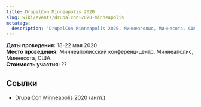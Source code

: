 ```yaml
---
title: DrupalCon Minneapolis 2020
slug: wiki/events/drupalcon-2020-minneapolis
metatags:
  description: 'DrupalCon Minneapolis 2020, Миннеаполис, Миннесота, США. Даты проведения, докладчики, доклады.'
---
```


**Даты проведения:** 18-22 мая 2020\
**Место проведения:** Миннеаполисский конференц-центр, Миннеаполис, Миннесота, США.\
**Стоимость участия:** ??

## Ссылки

- [DrupalCon Minneapolis 2020](https://events.drupal.org/minneapolis2020) (англ.)
